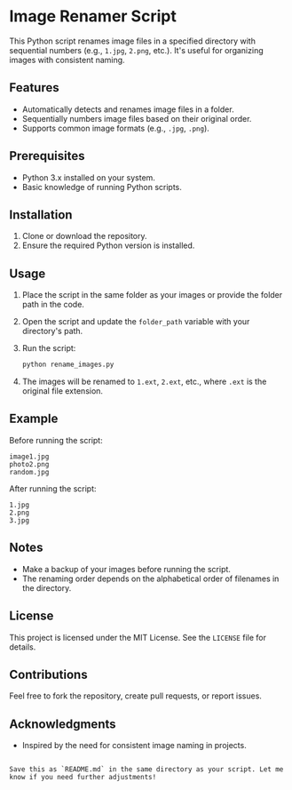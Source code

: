 
# Image Renamer Script

This Python script renames image files in a specified directory with sequential numbers (e.g., `1.jpg`, `2.png`, etc.). It's useful for organizing images with consistent naming.

## Features
- Automatically detects and renames image files in a folder.
- Sequentially numbers image files based on their original order.
- Supports common image formats (e.g., `.jpg`, `.png`).

## Prerequisites
- Python 3.x installed on your system.
- Basic knowledge of running Python scripts.

## Installation
1. Clone or download the repository.
2. Ensure the required Python version is installed.

## Usage
1. Place the script in the same folder as your images or provide the folder path in the code.
2. Open the script and update the `folder_path` variable with your directory's path.
3. Run the script:

   ```bash
   python rename_images.py
   ```

4. The images will be renamed to `1.ext`, `2.ext`, etc., where `.ext` is the original file extension.

## Example
Before running the script:
```
image1.jpg
photo2.png
random.jpg
```

After running the script:
```
1.jpg
2.png
3.jpg
```

## Notes
- Make a backup of your images before running the script.
- The renaming order depends on the alphabetical order of filenames in the directory.

## License
This project is licensed under the MIT License. See the `LICENSE` file for details.

## Contributions
Feel free to fork the repository, create pull requests, or report issues.

## Acknowledgments
- Inspired by the need for consistent image naming in projects.
```

Save this as `README.md` in the same directory as your script. Let me know if you need further adjustments!
